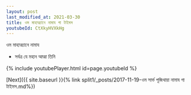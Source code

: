 ```yaml
---
layout: post
last_modified_at: 2021-03-30
title: ওম মাহাত্ম্যানে নামায গা টাইমস
youtubeId: CtXkyHVXkHg
---
```

 
 
 ওম মাহাত্ম্যানে নামায  
 
 -  সর্বত্র যে মহান আত্মা তিনি 
 
  
 
  
 
 
 
 
 
 


{% include youtubePlayer.html id=page.youtubeId %}
 
[Next]({{ site.baseurl }}{% link  split1/_posts/2017-11-19-ওম সার্ভ পূজিথায়া নামায গা টাইমস.md%})
 
